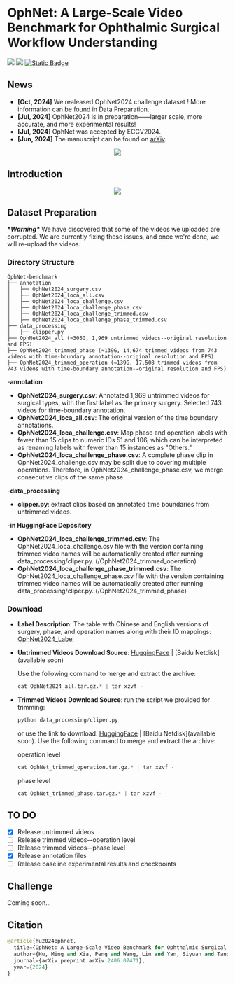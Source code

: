 # OphNet: A Large-Scale Video Benchmark for Ophthalmic Surgical Workflow Understanding

<a href='https://minghu0830.github.io/OphNet-benchmark/'><img src='https://img.shields.io/badge/Project-Page-Green'></a>  <a href='https://arxiv.org/pdf/2406.07471'><img src='https://img.shields.io/badge/Paper-Arxiv-red'></a> [![Static Badge](https://img.shields.io/badge/HF-yellow?logoColor=violet&label=%F0%9F%A4%97%20Dataset%20)](https://huggingface.co/datasets/xioamiyh/OphNet2024)


## News
* **[Oct, 2024]** We realeased OphNet2024 challenge dataset ! More information can be found in Data Preparation.
* **[Jul, 2024]** OphNet2024 is in preparation——larger scale, more accurate, and more experimental results!
* **[Jul, 2024]** OphNet was accepted by ECCV2024.
* **[Jun, 2024]** The manuscript can be found on [arXiv](https://arxiv.org/pdf/2406.07471).

<p align="center">
    <img src="./image/logo.gif"/> <br />
</p>

## Introduction
<!--Surgical scene perception via videos is critical for advancing robotic surgery, telesurgery, and AI-assisted surgery, particularly in ophthalmology. However, the scarcity of diverse and richly annotated video datasets has hindered the development of intelligent systems for surgical workflow analysis. Existing datasets face challenges such as small scale, lack of diversity in surgery and phase categories, and absence of time-localized annotations. These limitations impede action understanding and model generalization validation in complex and diverse real-world surgical scenarios. To address this gap, we introduce OphNet, a large-scale, expert-annotated video benchmark for ophthalmic surgical workflow understanding. OphNet features: 1) A diverse collection of 2,278 surgical videos spanning 66 types of cataract, glaucoma, and corneal surgeries, with detailed annotations for 102 unique surgical phases and 150 fine-grained operations. 2) Sequential and hierarchical annotations for each surgery, phase, and operation, enabling comprehensive understanding and improved interpretability. 3) Time-localized annotations, facilitating temporal localization and prediction tasks within surgical workflows. With approximately 205 hours of surgical videos, OphNet is about 20 times larger than the largest existing surgical workflow analysis benchmark.-->
<p align="center">
    <img src="./image/loca.png"/> <br />
</p>

## Dataset Preparation

**\**Warning\**** We have discovered that some of the videos we uploaded are corrupted. We are currently fixing these issues, and once we're done, we will re-upload the videos.

### Directory Structure
```
OphNet-benchmark
├── annotation
│   ├── OphNet2024_surgery.csv
│   ├── OphNet2024_loca_all.csv
│   ├── OphNet2024_loca_challenge.csv
│   ├── OphNet2024_loca_challenge_phase.csv
│   ├── OphNet2024_loca_challenge_trimmed.csv
│   ├── OphNet2024_loca_challenge_phase_trimmed.csv
├── data_processing
│   ├── clipper.py
├── OphNet2024_all (≈305G, 1,969 untrimmed videos--original resolution and FPS)
├── OphNet2024_trimmed_phase (≈139G, 14,674 trimmed videos from 743 videos with time-boundary annotation--original resolution and FPS)
├── OphNet2024_trimmed_operation (≈139G, 17,508 trimmed videos from 743 videos with time-boundary annotation--original resolution and FPS)
```
-**annotation**
*  **OphNet2024_surgery.csv**: Annotated 1,969 untrimmed videos for surgical types, with the first label as the primary surgery. Selected 743 videos for time-boundary annotation.
*  **OphNet2024_loca_all.csv**: The original version of the time boundary annotations.
*  **OphNet2024_loca_challenge.csv**: Map phase and operation labels with fewer than 15 clips to numeric IDs 51 and 106, which can be interpreted as renaming labels with fewer than 15 instances as "Others."
*  **OphNet2024_loca_challenge_phase.csv**: A complete phase clip in OphNet2024_challenge.csv may be split due to covering multiple operations. Therefore, in OphNet2024_challenge_phase.csv, we merge consecutive clips of the same phase.

-**data_processing**
*  **clipper.py**: extract clips based on annotated time boundaries from untrimmed videos.

-**in HuggingFace Depository**
*  **OphNet2024_loca_challenge_trimmed.csv**: The OphNet2024_loca_challenge.csv file with the version containing trimmed video names will be automatically created after running data_processing/cliper.py. (/OphNet2024_trimmed_operation)
*  **OphNet2024_loca_challenge_phase_trimmed.csv**: The OphNet2024_loca_challenge_phase.csv file with the version containing trimmed video names will be automatically created after running data_processing/cliper.py. (/OphNet2024_trimmed_phase)

### Download
*  **Label Description**: The table with Chinese and English versions of surgery, phase, and operation names along with their ID mappings: [OphNet2024_Label](https://docs.google.com/spreadsheets/d/1p5lURkth587-lxYwd6eOSmSxPpvIqvyuOKW-4B49PT0/edit?usp=sharing) 
*  **Untrimmed Videos Download Source**: [HuggingFace](https://huggingface.co/datasets/xioamiyh/OphNet2024) | [Baidu Netdisk](available soon)

     Use the following command to merge and extract the archive:
    ```python
    cat OphNet2024_all.tar.gz.* | tar xzvf -
    ```

*  **Trimmed Videos Download Source**: run the script we provided for trimming:
    ```python
    python data_processing/cliper.py
    ```
    
      or use the link to download: [HuggingFace](https://huggingface.co/datasets/xioamiyh/OphNet2024) | [Baidu Netdisk](available soon). Use the following command to merge and extract the archive:

   operation level
   ```python
   cat OphNet_trimmed_operation.tar.gz.* | tar xzvf -
   ```
    phase level
   ```python
   cat OphNet_trimmed_phase.tar.gz.* | tar xzvf -
   ```  
<!--Accessing the OphNet dataset requires an application. If you wish to access the full dataset, please submit an [access request](https://forms.gle/GhJyQDPUrE74jLy87) and adhere to the licensing agreement. We will send the data to your specified email address.
-->

## TO DO 
- [x] Release untrimmed videos
- [ ] Release trimmed videos--operation level
- [ ] Release trimmed videos--phase level
- [x] Release annotation files
- [ ] Release baseline experimental results and checkpoints

## Challenge
Coming soon...

## Citation
```python
@article{hu2024ophnet,
  title={OphNet: A Large-Scale Video Benchmark for Ophthalmic Surgical Workflow Understanding},
  author={Hu, Ming and Xia, Peng and Wang, Lin and Yan, Siyuan and Tang, Feilong and Xu, Zhongxing and Luo, Yimin and Song, Kaimin and Leitner, Jurgen and Cheng, Xuelian and others},
  journal={arXiv preprint arXiv:2406.07471},
  year={2024}
}
```
